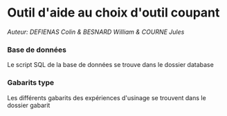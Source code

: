 # Outil d'aide au choix d'outil coupant 
<em> Auteur: DEFIENAS Colin & BESNARD William & COURNE Jules</em>

### Base de données
Le script SQL de la base de données se trouve dans le dossier database

### Gabarits type
Les différents gabarits des expériences d'usinage se trouvent dans le dossier gabarit
